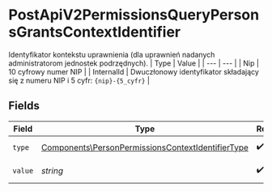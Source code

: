 # PostApiV2PermissionsQueryPersonsGrantsContextIdentifier

Identyfikator kontekstu uprawnienia (dla uprawnień nadanych administratorom jednostek podrzędnych).
| Type | Value |
| --- | --- |
| Nip | 10 cyfrowy numer NIP |
| InternalId | Dwuczłonowy identyfikator składający się z numeru NIP i 5 cyfr: `{nip}-{5_cyfr}` |


## Fields

| Field                                                                                                                  | Type                                                                                                                   | Required                                                                                                               | Description                                                                                                            |
| ---------------------------------------------------------------------------------------------------------------------- | ---------------------------------------------------------------------------------------------------------------------- | ---------------------------------------------------------------------------------------------------------------------- | ---------------------------------------------------------------------------------------------------------------------- |
| `type`                                                                                                                 | [Components\PersonPermissionsContextIdentifierType](../../Models/Components/PersonPermissionsContextIdentifierType.md) | :heavy_check_mark:                                                                                                     | Typ identyfikatora.                                                                                                    |
| `value`                                                                                                                | *string*                                                                                                               | :heavy_check_mark:                                                                                                     | Wartość identyfikatora.                                                                                                |